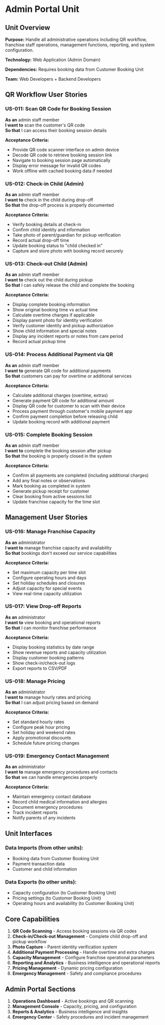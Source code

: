 # Admin Portal Unit

## Unit Overview
**Purpose:** Handle all administrative operations including QR workflow, franchise staff operations, management functions, reporting, and system configuration.

**Technology:** Web Application (Admin Domain)

**Dependencies:** Requires booking data from Customer Booking Unit

**Team:** Web Developers + Backend Developers

## QR Workflow User Stories

### US-011: Scan QR Code for Booking Session
**As an** admin staff member  
**I want to** scan the customer's QR code  
**So that** I can access their booking session details  

**Acceptance Criteria:**
- Provide QR code scanner interface on admin device
- Decode QR code to retrieve booking session link
- Navigate to booking session page automatically
- Display error message for invalid QR codes
- Work offline with cached booking data if needed

### US-012: Check-in Child (Admin)
**As an** admin staff member  
**I want to** check in the child during drop-off  
**So that** the drop-off process is properly documented  

**Acceptance Criteria:**
- Verify booking details at check-in
- Confirm child identity and information
- Take photo of parent/guardian for pickup verification
- Record actual drop-off time
- Update booking status to "child checked in"
- Capture and store photo with booking record securely

### US-013: Check-out Child (Admin)
**As an** admin staff member  
**I want to** check out the child during pickup  
**So that** I can safely release the child and complete the booking  

**Acceptance Criteria:**
- Display complete booking information
- Show original booking time vs actual time
- Calculate overtime charges if applicable
- Display parent photo for identity verification
- Verify customer identity and pickup authorization
- Show child information and special notes
- Display any incident reports or notes from care period
- Record actual pickup time

### US-014: Process Additional Payment via QR
**As an** admin staff member  
**I want to** generate QR code for additional payments  
**So that** customers can pay for overtime or additional services  

**Acceptance Criteria:**
- Calculate additional charges (overtime, extras)
- Generate payment QR code for additional amount
- Display QR code for customer to scan with their device
- Process payment through customer's mobile payment app
- Confirm payment completion before releasing child
- Update booking record with additional payment

### US-015: Complete Booking Session
**As an** admin staff member  
**I want to** complete the booking session after pickup  
**So that** the booking is properly closed in the system  

**Acceptance Criteria:**
- Confirm all payments are completed (including additional charges)
- Add any final notes or observations
- Mark booking as completed in system
- Generate pickup receipt for customer
- Clear booking from active sessions list
- Update franchise capacity for the time slot

## Management User Stories

### US-016: Manage Franchise Capacity
**As an** administrator  
**I want to** manage franchise capacity and availability  
**So that** bookings don't exceed our service capabilities  

**Acceptance Criteria:**
- Set maximum capacity per time slot
- Configure operating hours and days
- Set holiday schedules and closures
- Adjust capacity for special events
- View real-time capacity utilization

### US-017: View Drop-off Reports
**As an** administrator  
**I want to** view booking and operational reports  
**So that** I can monitor franchise performance  

**Acceptance Criteria:**
- Display booking statistics by date range
- Show revenue reports and capacity utilization
- Display customer booking patterns
- Show check-in/check-out logs
- Export reports to CSV/PDF

### US-018: Manage Pricing
**As an** administrator  
**I want to** manage hourly rates and pricing  
**So that** I can adjust pricing based on demand  

**Acceptance Criteria:**
- Set standard hourly rates
- Configure peak hour pricing
- Set holiday and weekend rates
- Apply promotional discounts
- Schedule future pricing changes

### US-019: Emergency Contact Management
**As an** administrator  
**I want to** manage emergency procedures and contacts  
**So that** we can handle emergencies properly  

**Acceptance Criteria:**
- Maintain emergency contact database
- Record child medical information and allergies
- Document emergency procedures
- Track incident reports
- Notify parents of any incidents

## Unit Interfaces

### Data Imports (from other units):
- Booking data from Customer Booking Unit
- Payment transaction data
- Customer and child information

### Data Exports (to other units):
- Capacity configuration (to Customer Booking Unit)
- Pricing settings (to Customer Booking Unit)
- Operating hours and availability (to Customer Booking Unit)

## Core Capabilities
1. **QR Code Scanning** - Access booking sessions via QR codes
2. **Check-in/Check-out Management** - Complete child drop-off and pickup workflow
3. **Photo Capture** - Parent identity verification system
4. **Additional Payment Processing** - Handle overtime and extra charges
5. **Capacity Management** - Configure franchise operational parameters
6. **Reporting and Analytics** - Business intelligence and operational reports
7. **Pricing Management** - Dynamic pricing configuration
8. **Emergency Management** - Safety and compliance procedures

## Admin Portal Sections
1. **Operations Dashboard** - Active bookings and QR scanning
2. **Management Console** - Capacity, pricing, and configuration
3. **Reports & Analytics** - Business intelligence and insights
4. **Emergency Center** - Safety procedures and incident management